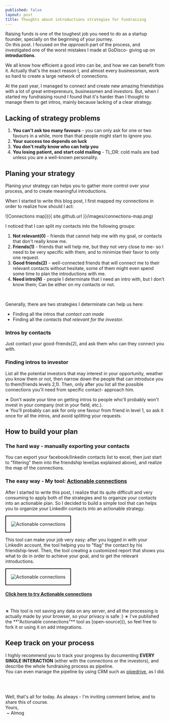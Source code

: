 ```yaml
---
published: false
layout: post
title: Thoughts about introductions strategies for fundraising
---
```


Raising funds is one of the toughest job you need to do as a startup founder, specially on the beginning of your journey. <br />
On this post. I focused on the _approach_ part of the process, and investigated one of the worst mistakes I made at
GoDisco- giving up on **introductions**.

We all know how efficient a good intro can be, and how we can benefit from it. Actually that's the exact reason I,
and almost every businessman, work so hard to create a large network of connections.

At the past year, I managed to connect and create new amazing friendships with a lot of great entrepreneurs, businessmen and investors.
But, when I started my fundraising round I found that it's harder than I thought to manage them to get intros, mainly because lacking
of a clear strategy.

## Lacking of strategy problems

1. **You can't ask too many favours** - you can only ask for one or two favours in a while, more than that people might start
to ignore you.
2. **Your success too depends on luck**
3. **You don't really know who can help you**
4. **You losing patient, and start cold mailing** - TL;DR: cold mails are bad unless you are a well-known personality.

## Planing your strategy
Planing your strategy can helps you to gather more control over your process, and to create meaningful introductions.

When I started to write this blog post, I first mapped my connections in order to realize how should I act:

![Connections map]({{ site.github.url }}/images/connections-map.png)

I noticed that I can split my contacts into the following groups:

1. **Not relevant(0)** - friends that cannot help me with my goal, or contacts that don't really know me.
2. **Friends(1)** - friends that will help me, but they not very close to me- so I need to be very specific with them,
and to minimize their favor to only one request.
3. **Good friends(2)** - well-connected friends that will connect me to their relevant contacts without hesitate,
some of them might even spend some time to plan the introductions with me.
4. **Need intro(N)** - people I determinate that I need an intro with, but I don't know them; Can be either on my contacts or not.

<br />

Generally, there are two strategies I determinate can help us here:

- Finding all the intros that _contact can made_
- Finding all the _contacts that relevant for the investor_.

### Intros by contacts
Just contact your good-friends(2), and ask them who can they connect you with.
### Finding intros to investor
List all the potential investors that may interest in your opportunity,  weather you know them or not, then narrow down the people
that can introduce you to them(friends levels 2,1).
Then, only after you list all the possible connections you'll need from specific contact- approach him.

&lowast; Don't waste your time on getting intros to people who'll probably won't invest in your company (not in your field, etc.). <br />
&lowast; You'll probably can ask for only one favour from friend in level 1, so ask it once for all the intros, and avoid splitting
   your requests.

## How to build your plan

### The hard way - manually exporting your contacts 
You can export your facebook/linkedin contacts list to excel, then just start to "filtering" them into the friendship
level(as explained above), and realize the map of the connections.

### The easy way -  My tool: [Actionable connections](http://actionable-connections.almogbaku.com)
After I started to write this post, I realize that its quite difficult and very consuming to apply both of the strategies
and to organize your contacts into an actionable plan. So I decided to build a simple tool that can helps you to organize
your LinkedIn contacts into an actionable strategy.

<img src="{{site.github.url}}/images/actionable-connections-connection.png"
   alt="Actionable connections" style="border:2px solid;padding: 1rem;" />

This tool can make your job very easy: after you logged in with your LinkedIn account, the tool helping you to "flag" the
contact by his friendship-level. Then, the tool creating a customized report that shows you what to do in order to achieve
your goal, and to get the relevant introductions.

<img src="{{site.github.url}}/images/actionable-connections-report.png"
   alt="Actionable connections" style="border:2px solid;padding: 1rem;" />

#### [Click here to try Actionable connections](http://actionable-connections.almogbaku.com)
<br />
&lowast; This tool is not saving any data on any server, and all the processing is actually made by your browser, so your privacy is safe :)
&lowast; I've published the **"Actionable connections"** tool as [open-source](), so feel free to fork it or using it on add integrations. <br />

## Keep track on your process
I highly recommend you to track your progress by documenting **EVERY SINGLE INTERACTION** (either with the connections
or the investors),  and describe the whole fundraising process as pipeline.<br />
You can even manage the pipeline by using CRM such as [pipedrive](http://bit.ly/1dB0m4z), as I did.

<br />
<br />

Well, that's all for today. As always - I'm inviting comment below, and to share this of course.<br />
Yours, <br />
&nbsp;~ Almog
